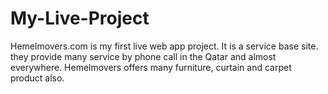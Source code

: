 # My-Live-Project
Hemelmovers.com is my first live web app project. It is a service base site. they provide many service by phone call in the Qatar and almost everywhere. Hemelmovers offers many furniture, curtain and carpet product also.
